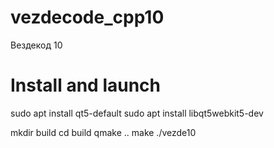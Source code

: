 # vezdecode_cpp10
Вездекод 10

# Install and launch
sudo apt install qt5-default
sudo apt install libqt5webkit5-dev

mkdir build
cd build
qmake ..
make
./vezde10